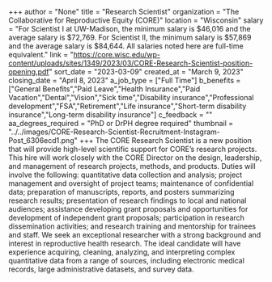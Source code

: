 +++
author = "None"
title = "Research Scientist"
organization = "The Collaborative for Reproductive Equity (CORE)"
location = "Wisconsin"
salary = "For Scientist I at UW-Madison, the minimum salary is $46,016 and the average salary is $72,769. For Scientist II, the minimum salary is $57,869 and the average salary is $84,644.  All salaries noted here are full-time equivalent."
link = "https://core.wisc.edu/wp-content/uploads/sites/1349/2023/03/CORE-Research-Scientist-position-opening.pdf"
sort_date = "2023-03-09"
created_at = "March 9, 2023"
closing_date = "April 8, 2023"
a_job_type = ["Full Time"]
b_benefits = ["General Benefits","Paid Leave","Health Insurance","Paid Vacation","Dental","Vision","Sick time","Disability insurance","Professional development","FSA","Retirement","Life insurance","Short-term disability insurance","Long-term disability insurance"]
c_feedback = ""
aa_degrees_required = "PhD or DrPH degree required"
thumbnail = "../../images/CORE-Research-Scientist-Recruitment-Instagram-Post_6306ecd1.png"
+++
The CORE Research Scientist is a new position that will provide high-level scientific support for CORE’s research projects. This hire will work closely with the CORE Director on the design, leadership, and management of research projects, methods, and products. Duties will involve the following: quantitative data collection and analysis; project management and oversight of project teams; maintenance of confidential data; preparation of manuscripts, reports, and posters summarizing research results; presentation of research findings to local and national audiences; assistance developing grant proposals and opportunities for development of independent grant proposals; participation in research dissemination activities; and research training and mentorship for trainees and staff.  We seek an exceptional researcher with a strong background and interest in reproductive health research. The ideal candidate will have experience acquiring, cleaning, analyzing, and interpreting complex quantitative data from a range of sources, including electronic medical records, large administrative datasets, and survey data. 